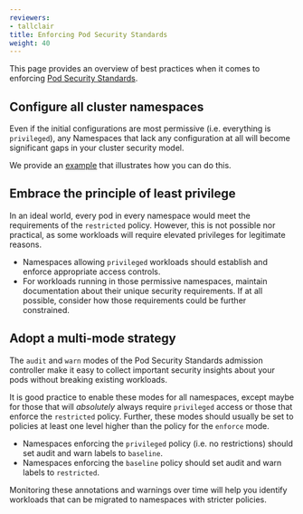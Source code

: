```yaml
---
reviewers:
- tallclair
title: Enforcing Pod Security Standards
weight: 40
---
```


<!-- overview -->

This page provides an overview of best practices when it comes to enforcing [Pod Security Standards](/docs/concepts/security/pod-security-standards).

<!-- body -->

## Configure all cluster namespaces

Even if the initial configurations are most permissive (i.e. everything is `privileged`), any Namespaces that lack any configuration at all will become significant gaps in your cluster security model.

We provide an [example](/docs/concepts/security/namespace-controls-pod-security/#applying-to-all-namespaces) that illustrates how you can do this.

## Embrace the principle of least privilege

In an ideal world, every pod in every namespace would meet the requirements of the `restricted` policy. However, this is not possible nor practical, as some workloads will require elevated privileges for legitimate reasons.

- Namespaces allowing `privileged` workloads should establish and enforce appropriate access controls.
- For workloads running in those permissive namespaces, maintain documentation about their unique security requirements. If at all possible, consider how those requirements could be further constrained.

## Adopt a multi-mode strategy

The `audit` and `warn` modes of the Pod Security Standards admission controller make it easy to collect important security insights about your pods without breaking existing workloads.

It is good practice to enable these modes for all namespaces, except maybe for those that will _absolutely_ always require `privileged` access or those that enforce the `restricted` policy. Further, these modes should usually be set to policies at least one level higher than the policy for the `enforce` mode.

- Namespaces enforcing the `privileged` policy (i.e. no restrictions) should set audit and warn labels to `baseline`.
- Namespaces enforcing the `baseline` policy should set audit and warn labels to `restricted`.

Monitoring these annotations and warnings over time will help you identify workloads that can be migrated to namespaces with stricter policies.